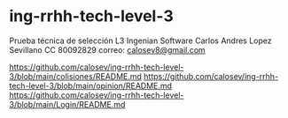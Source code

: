 # ing-rrhh-tech-level-3
Prueba técnica de selección L3 Ingenian Software 
Carlos Andres Lopez Sevillano
CC 80092829
correo: calosev8@gmail.com

https://github.com/calosev/ing-rrhh-tech-level-3/blob/main/colisiones/README.md
https://github.com/calosev/ing-rrhh-tech-level-3/blob/main/opinion/README.md
https://github.com/calosev/ing-rrhh-tech-level-3/blob/main/Login/README.md


